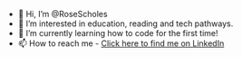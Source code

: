 - 👋 Hi, I’m @RoseScholes
- 👀 I’m interested in education, reading and tech pathways.
- 🌱 I’m currently learning how to code for the first time!
- 📫 How to reach me -     <a href="https://www.linkedin.com/in/rose-scholes-146185196/">
        Click here to find me on LinkedIn
      </a>

<!---
RoseScholes/RoseScholes is a ✨ special ✨ repository because its `README.md` (this file) appears on your GitHub profile.
You can click the Preview link to take a look at your changes.
--->

